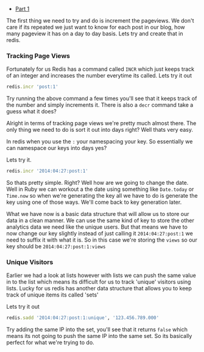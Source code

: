 + [Part 1](http://codemy.net/posts/analytics-with-redis-part-1)


The first thing we need to try and do is increment the pageviews. We don't care if its repeated we just want to know for each post in our blog, how many pageview it has on a day to day basis. Lets try and create that in redis.

### Tracking Page Views

Fortunately for us Redis has a command called `INCR` which just keeps track of an integer and increases the number everytime its called. Lets try it out

```ruby
redis.incr 'post:1'
```

Try running the above command a few times you'll see that it keeps track of the number and simply increments it. There is also a `decr` command take a guess what it does?

Alright in terms of tracking page views we're pretty much almost there. The only thing we need to do is sort it out into days right? Well thats very easy.

In redis when you use the `:` your namespacing your key. So essentially we can namespace our keys into days yes? 

Lets try it.

```ruby
redis.incr '2014:04:27:post:1'
```

So thats pretty simple. Right? Well how are we going to change the date. Well in Ruby we can workout a the date using something like `Date.today` or `Time.now` so when we're generating the key all we have to do is generate the key using one of those ways. We'll come back to key generation later.

What we have now is a basic data structure that will allow us to store our data in a clean manner. We can use the same kind of key to store the other analytics data we need like the unique users. But that means we have to now change our key slightly instead of just calling it `2014:04:27:post:1` we need to suffix it with what it is. So in this case we're storing the `views` so our key should be `2014:04:27:post:1:views`

### Unique Visitors

Earlier we had a look at lists however with lists we can push the same value in to the list which means its difficult for us to track 'unique' visitors using lists. Lucky for us redis has another data structure that allows you to keep track of unique items its called 'sets'

Lets try it out

```ruby
redis.sadd '2014:04:27:post:1:unique', '123.456.789.000'
```

Try adding the same IP into the set, you'll see that it returns `false` which means its not going to push the same IP into the same set. So its basically perfect for what we're trying to do.